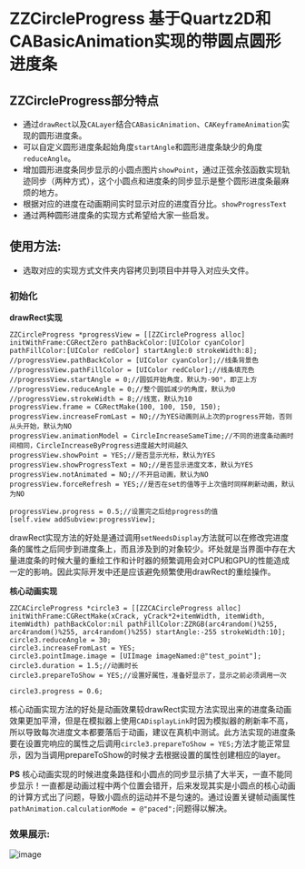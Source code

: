 # ZZCircleProgress 基于Quartz2D和CABasicAnimation实现的带圆点圆形进度条

## ZZCircleProgress部分特点
* 通过`drawRect`以及`CALayer`结合`CABasicAnimation`、`CAKeyframeAnimation`实现的圆形进度条。
* 可以自定义圆形进度条起始角度`startAngle`和圆形进度条缺少的角度`reduceAngle`。
* 增加圆形进度条同步显示的小圆点图片`showPoint`，通过正弦余弦函数实现轨迹同步（两种方式），这个小圆点和进度条的同步显示是整个圆形进度条最麻烦的地方。
* 根据对应的进度在动画期间实时显示对应的进度百分比。`showProgressText`
* 通过两种圆形进度条的实现方式希望给大家一些启发。

## 使用方法: 
* 选取对应的实现方式文件夹内容拷贝到项目中并导入对应头文件。
        
### 初始化 

**drawRect实现**

```
ZZCircleProgress *progressView = [[ZZCircleProgress alloc] initWithFrame:CGRectZero pathBackColor:[UIColor cyanColor] pathFillColor:[UIColor redColor] startAngle:0 strokeWidth:8];
//progressView.pathBackColor = [UIColor cyanColor];//线条背景色
//progressView.pathFillColor = [UIColor redColor];//线条填充色
//progressView.startAngle = 0;//圆弧开始角度，默认为-90°，即正上方
//progressView.reduceAngle = 0;//整个圆弧减少的角度，默认为0
//progressView.strokeWidth = 8;//线宽，默认为10
progressView.frame = CGRectMake(100, 100, 150, 150);
progressView.increaseFromLast = NO;//为YES动画则从上次的progress开始，否则从头开始，默认为NO
progressView.animationModel = CircleIncreaseSameTime;//不同的进度条动画时间相同，CircleIncreaseByProgress进度越大时间越久
progressView.showPoint = YES;//是否显示光标，默认为YES
progressView.showProgressText = NO;//是否显示进度文本，默认为YES
progressView.notAnimated = NO;//不开启动画，默认为NO
progressView.forceRefresh = YES;//是否在set的值等于上次值时同样刷新动画，默认为NO

progressView.progress = 0.5;//设置完之后给progress的值
[self.view addSubview:progressView];

```

drawRect实现方法的好处是通过调用`setNeedsDisplay`方法就可以在修改完进度条的属性之后同步到进度条上，而且涉及到的对象较少。坏处就是当界面中存在大量进度条的时候大量的重绘工作和计时器的频繁调用会对CPU和GPU的性能造成一定的影响。因此实际开发中还是应该避免频繁使用drawRect的重绘操作。


**核心动画实现**

```
ZZCACircleProgress *circle3 = [[ZZCACircleProgress alloc] initWithFrame:CGRectMake(xCrack, yCrack*2+itemWidth, itemWidth, itemWidth) pathBackColor:nil pathFillColor:ZZRGB(arc4random()%255, arc4random()%255, arc4random()%255) startAngle:-255 strokeWidth:10];
circle3.reduceAngle = 30;
circle3.increaseFromLast = YES;
circle3.pointImage.image = [UIImage imageNamed:@"test_point"];
circle3.duration = 1.5;//动画时长
circle3.prepareToShow = YES;//设置好属性，准备好显示了，显示之前必须调用一次

circle3.progress = 0.6;

```
核心动画实现方法的好处是动画效果较drawRect实现方法实现出来的进度条动画效果更加平滑，但是在模拟器上使用`CADisplayLink`时因为模拟器的刷新率不高，所以导致每次进度文本都要落后于动画，建议在真机中测试。此方法实现的进度条要在设置完响应的属性之后调用`circle3.prepareToShow = YES;`方法才能正常显示，因为当调用prepareToShow的时候才去根据设置的属性创建相应的layer。

**PS**
核心动画实现的时候进度条路径和小圆点的同步显示搞了大半天，一直不能同步显示！一直都是动画过程中两个位置会错开，后来发现其实是小圆点的核心动画的计算方式出了问题，导致小圆点的运动并不是匀速的。通过设置关键帧动画属性`pathAnimation.calculationMode = @"paced";`问题得以解决。

### 效果展示:

![image](https://github.com/zhouxing5311/ZZCircleProgress/blob/master/ZZCircleProgress.gif) 


